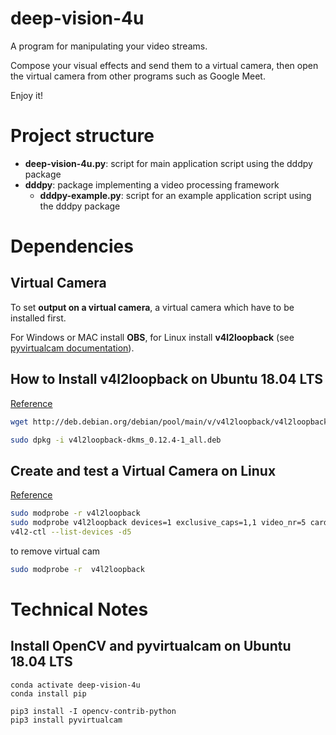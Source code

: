 # deep-vision-4u

A program for manipulating your video streams.

Compose your visual effects and send them to a virtual camera, then open the virtual camera from other programs such as Google Meet.

Enjoy it!

# Project structure

- **deep-vision-4u.py**: script for main application script using the dddpy package
- **dddpy**: package implementing a video processing framework
  - **dddpy-example.py**: script for an example application script using the dddpy package

# Dependencies

## Virtual Camera

To set **output on a virtual camera**, a virtual camera which have to be installed first.

For Windows or MAC install **OBS**, for Linux install **v4l2loopback** (see [pyvirtualcam documentation](https://github.com/letmaik/pyvirtualcam#supported-virtual-cameras)).

## How to Install v4l2loopback on Ubuntu 18.04 LTS

[Reference](https://github.com/umlaeute/v4l2loopback/issues/247)

```bash
wget http://deb.debian.org/debian/pool/main/v/v4l2loopback/v4l2loopback-dkms_0.12.4-1_all.deb

sudo dpkg -i v4l2loopback-dkms_0.12.4-1_all.deb
```

## Create and test a Virtual Camera on Linux

[Reference](https://arcoresearchgroup.wordpress.com/2020/06/02/virtual-camera-for-opencv-using-v4l2loopback/)

```bash
sudo modprobe -r v4l2loopback
sudo modprobe v4l2loopback devices=1 exclusive_caps=1,1 video_nr=5 card_label="deepVision4u Camera"
v4l2-ctl --list-devices -d5
```

to remove virtual cam

```bash
sudo modprobe -r  v4l2loopback
```

# Technical Notes

## Install OpenCV and pyvirtualcam on Ubuntu 18.04 LTS

```
conda activate deep-vision-4u
conda install pip

pip3 install -I opencv-contrib-python
pip3 install pyvirtualcam
```
